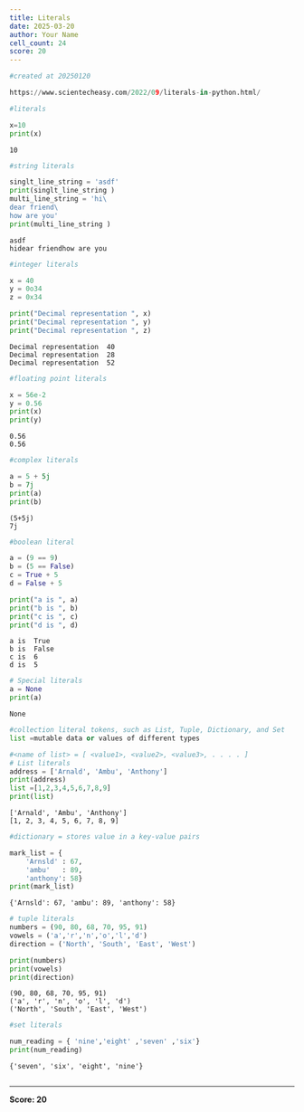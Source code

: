 ```yaml
---
title: Literals
date: 2025-03-20
author: Your Name
cell_count: 24
score: 20
---
```


```python
#created at 20250120
```


```python
https://www.scientecheasy.com/2022/09/literals-in-python.html/
```


```python
#literals
```


```python
x=10
print(x)

```

    10



```python
#string literals
```


```python
singlt_line_string = 'asdf'
print(singlt_line_string )
multi_line_string = 'hi\
dear friend\
how are you'
print(multi_line_string )
```

    asdf
    hidear friendhow are you



```python
#integer literals
```


```python
x = 40
y = 0o34
z = 0x34
```


```python
print("Decimal representation ", x)
print("Decimal representation ", y)
print("Decimal representation ", z) 

```

    Decimal representation  40
    Decimal representation  28
    Decimal representation  52



```python
#floating point literals
```


```python
x = 56e-2
y = 0.56
print(x)
print(y)

```

    0.56
    0.56



```python
#complex literals
```


```python
a = 5 + 5j
b = 7j
print(a)
print(b)

```

    (5+5j)
    7j



```python
#boolean literal
```


```python
a = (9 == 9)
b = (5 == False)
c = True + 5
d = False + 5 

print("a is ", a)
print("b is ", b)
print("c is ", c)
print("d is ", d)

```

    a is  True
    b is  False
    c is  6
    d is  5



```python
# Special literals
a = None
print(a) 

```

    None



```python
#collection literal tokens, such as List, Tuple, Dictionary, and Set
list =mutable data or values of different types
```


```python
#<name of list> = [ <value1>, <value2>, <value3>, . . . . ]
# List literals
address = ['Arnald', 'Ambu', 'Anthony']
print(address)
list =[1,2,3,4,5,6,7,8,9]
print(list)

```

    ['Arnald', 'Ambu', 'Anthony']
    [1, 2, 3, 4, 5, 6, 7, 8, 9]



```python
#dictionary = stores value in a key-value pairs
```


```python
mark_list = { 
    'Arnsld' : 67,
    'ambu'   : 89,
    'anthony': 58}
print(mark_list)

```

    {'Arnsld': 67, 'ambu': 89, 'anthony': 58}



```python
# tuple literals
numbers = (90, 80, 68, 70, 95, 91)
vowels = ('a','r','n','o','l','d')
direction = ('North', 'South', 'East', 'West')

print(numbers)
print(vowels)
print(direction)

```

    (90, 80, 68, 70, 95, 91)
    ('a', 'r', 'n', 'o', 'l', 'd')
    ('North', 'South', 'East', 'West')



```python
#set literals
```


```python
num_reading = { 'nine','eight' ,'seven' ,'six'}
print(num_reading)
```

    {'seven', 'six', 'eight', 'nine'}



```python

```


---
**Score: 20**